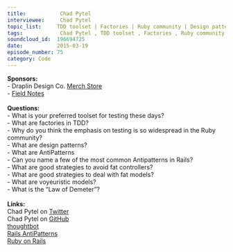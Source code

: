 ```yaml
--- 
title:           Chad Pytel 
interviewee:     Chad Pytel 
topic_list:     TDD toolset | Factories | Ruby community | Design patterns | AntiPatterns | Fat controllers | Fat models | Voyeuristic models | Law of Demeter
tags:            Chad Pytel , TDD toolset , Factories , Ruby community , Design patterns , AntiPatterns , Fat controllers , Fat models , Voyeuristic models , Law of Demeter
soundcloud_id:  196694725
date:           2015-03-19
episode_number: 75
category: Code
---
```


<p class="show_notes_display"><b>Sponsors:<br></b>- Draplin Design Co. <a rel="nofollow" target="_blank" href="http://draplin.com/merch/">Merch Store</a><br>- <a rel="nofollow" target="_blank" href="http://fieldnotesbrand.com/">Field Notes</a><b><br><br>Questions:</b><br>- What is your preferred toolset for testing these days?<br>- What are factories in TDD?<br>- Why do you think the emphasis on testing is so widespread in the Ruby community?<br>- What are design patterns?<br>- What are AntiPatterns<br>- Can you name a few of the most common Antipatterns in Rails?<br>- What are good strategies to avoid fat controllers?<br>- What are good strategies to deal with fat models?<br>- What are voyeuristic models?<br>- What is the “Law of Demeter”?<br><br><b>Links:</b><br>Chad Pytel on <a rel="nofollow" target="_blank" href="https://twitter.com/cpytel">Twitter</a><br>Chad Pytel on <a rel="nofollow" target="_blank" href="https://github.com/cpytel">GitHub</a><br><a rel="nofollow" target="_blank" href="https://thoughtbot.com/">thoughtbot</a><br><a rel="nofollow" target="_blank" href="http://railsantipatterns.com/">Rails AntiPatterns</a><br><a rel="nofollow" target="_blank" href="http://rubyonrails.org/">Ruby on Rails</a></p>
